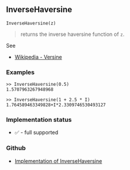 ## InverseHaversine

```
InverseHaversine(z)
```

> returns the inverse haversine function of `z`.


See
* [Wikipedia - Versine](https://en.wikipedia.org/wiki/Versine#ahav)


### Examples
```
>> InverseHaversine(0.5)
1.5707963267948968 

>> InverseHaversine(1 + 2.5 * I)
1.764589463349828+I*2.3309746530493127 
```
   

### Implementation status

* &#x2705; - full supported

### Github

* [Implementation of InverseHaversine](https://github.com/axkr/symja_android_library/blob/master/symja_android_library/matheclipse-core/src/main/java/org/matheclipse/core/builtin/ExpTrigsFunctions.java#L2240) 
